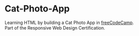 # Cat-Photo-App
Learning HTML by building a Cat Photo App in <a href="https://www.freecodecamp.org/learn/2022/responsive-web-design/">freeCodeCamp<a>.<br>
Part of the Responsive Web Design Certification.
